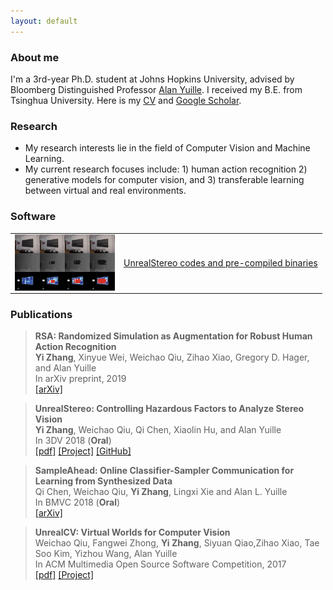 ```yaml
---
layout: default
---
```


### About me
I'm a 3rd-year Ph.D. student at Johns Hopkins University, advised by Bloomberg Distinguished Professor [Alan Yuille](http://www.cs.jhu.edu/~ayuille/). I received my B.E. from Tsinghua University. Here is my [CV](/pdfs/cv_yi.pdf) and [Google Scholar](https://scholar.google.com/citations?user=8aXDeK8AAAAJ&hl=en).

### Research
* My research interests lie in the field of Computer Vision and Machine Learning.
* My current research focuses include: 1) human action recognition 2) generative models for computer vision, and 3) transferable learning between virtual and real environments.

### Software
<!--
    ![UnrealStereo](/images/img_grad.jpg)  
-->


<div>
<table border="0">
  <tr>
  <td><img src="/images/img_grad.jpg" width = "160" height = "90" alt="UnrealStereo" align="left" /></td>
  <td><a href="https://stereo.unrealcv.org">UnrealStereo codes and pre-compiled binaries</a></td>
  </tr>
</table>
</div>

<!--
Pre-compiled binaries can be found [here](binary.html)
--> 

### Publications
>**RSA: Randomized Simulation as Augmentation for Robust Human Action Recognition**  
>**Yi Zhang**, Xinyue Wei, Weichao Qiu, Zihao Xiao, Gregory D. Hager, and Alan Yuille  
>In arXiv preprint, 2019   
>[\[arXiv\]](https://arxiv.org/abs/1912.01180) 

>**UnrealStereo: Controlling Hazardous Factors to Analyze Stereo Vision**  
>**Yi Zhang**, Weichao Qiu, Qi Chen, Xiaolin Hu, and Alan Yuille  
>In 3DV 2018 (**Oral**)   
>[\[pdf\]](pdfs/yi2018unrealstereo.pdf) [\[Project\]](https://stereo.unrealcv.org) [\[GitHub\]](https://github.com/edz-o/unreal-stereo-evaluation)

>**SampleAhead: Online Classifier-Sampler Communication for Learning from Synthesized Data**  
>Qi Chen, Weichao Qiu, **Yi Zhang**, Lingxi Xie and Alan L. Yuille   
>In BMVC 2018 (**Oral**)   
>[\[arXiv\]](https://arxiv.org/abs/1804.00248) 

>**UnrealCV: Virtual Worlds for Computer Vision**  
>Weichao Qiu, Fangwei Zhong, **Yi Zhang**, Siyuan Qiao,Zihao Xiao, Tae Soo Kim, Yizhou Wang, Alan Yuille  
>In ACM Multimedia Open Source Software Competition, 2017   
>[\[pdf\]](pdfs/unrealcv.pdf) [\[Project\]](https://unrealcv.org)
